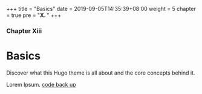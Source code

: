 +++
title = "Basics"
date = 2019-09-05T14:35:39+08:00
weight = 5
chapter = true
pre = "<b>X. </b>"
+++

### Chapter Xiii

# Basics

Discover what this Hugo theme is all about and the core concepts behind it.


Lorem Ipsum.
[code back up](https://github.com/yuan00yuan/aws-dr-samples/blob/master/aws-multi-region-cold-backup/README.md)
